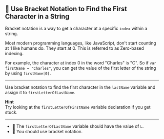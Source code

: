 🚀 Use Bracket Notation to Find the First Character in a String
---------------------------------------------------------------

Bracket notation is a way to get a character at a specific `index` within a string.

Most modern programming languages, like JavaScript, don't start counting at 1 like humans do. They start at 0. This is referred to as Zero-based indexing.

For example, the character at index 0 in the word "Charles" is "C". So if `var firstName = "Charles"`, you can get the value of the first letter of the string by using `firstName[0]`.

* * *

Use bracket notation to find the first character in the `lastName` variable and assign it to `firstLetterOfLastName`.

**Hint**  
Try looking at the `firstLetterOfFirstName` variable declaration if you get stuck.

* * *

*   🧪 The `firstLetterOfLastName` variable should have the value of `L`.
*   🧪 You should use bracket notation.